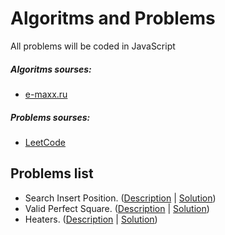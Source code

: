 # Algoritms and Problems

All problems will be coded in JavaScript


##### Algoritms sourses:
 * [e-maxx.ru](https://e-maxx.ru/algo/)
 
##### Problems sourses:
 * [LeetCode](https://leetcode.com/)

## Problems list

* Search Insert Position. ([Description](https://leetcode.com/problems/search-insert-position/description/) | [Solution](https://github.com/belodpav/algoproblems/tree/master/problems/35_search-insert-position))
* Valid Perfect Square. ([Description](https://leetcode.com/problems/valid-perfect-square/description/) | [Solution](https://github.com/belodpav/algoproblems/tree/master/problems/367_valid_perfect_square))
* Heaters. ([Description](https://leetcode.com/problems/heaters/description/) | [Solution](https://github.com/belodpav/algoproblems/tree/master/problems/475_heaters))